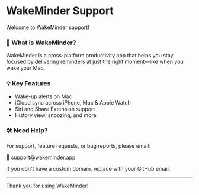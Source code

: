 # WakeMinder Support

Welcome to WakeMinder support!

### 📱 What is WakeMinder?
WakeMinder is a cross-platform productivity app that helps you stay focused by delivering reminders at just the right moment—like when you wake your Mac.

### 💡 Key Features
- Wake-up alerts on Mac
- iCloud sync across iPhone, Mac & Apple Watch
- Siri and Share Extension support
- History view, snoozing, and more

### 🛠 Need Help?
For support, feature requests, or bug reports, please email:

📧 [support@wakeminder.app](mailto:omar.szn@outlook.com)

If you don't have a custom domain, replace with your GitHub email.

---

Thank you for using WakeMinder!
